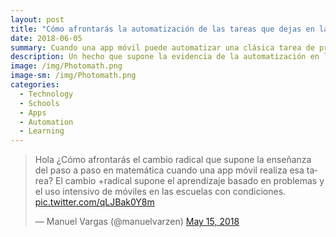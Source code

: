 ```yaml
--- 
layout: post
title: "Cómo afrontarás la automatización de las tareas que dejas en la escuela "
date: 2018-06-05
summary: Cuando una app móvil puede automatizar una clásica tarea de profesor de aula tradicional. 
description: Un hecho que supone la evidencia de la automatización en las aulas de clase tradicionales.  
image: /img/Photomath.png
image-sm: /img/Photomath.png
categories:
  - Technology 
  - Schools
  - Apps
  - Automation 
  - Learning
--- 
```


<blockquote class="twitter-tweet" data-lang="en"><p lang="es" dir="ltr">Hola ¿Cómo afrontarás el cambio radical que supone la enseñanza del paso a paso en matemática cuando una app móvil realiza esa tarea? El cambio +radical supone el aprendizaje basado en problemas y el uso intensivo de móviles en las escuelas con condiciones. <a href="https://t.co/qLJBak0Y8m">pic.twitter.com/qLJBak0Y8m</a></p>&mdash; Manuel Vargas (@manuelvarzen) <a href="https://twitter.com/manuelvarzen/status/996397289542422528?ref_src=twsrc%5Etfw">May 15, 2018</a></blockquote>
<script async src="https://platform.twitter.com/widgets.js" charset="utf-8"></script>
